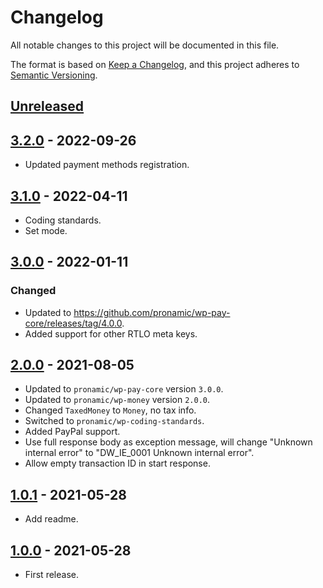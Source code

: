 [3.2.0]: https://github.com/pronamic/wp-pronamic-pay-digiwallet/compare/3.1.0...3.2.0
# Changelog
All notable changes to this project will be documented in this file.

The format is based on [Keep a Changelog](https://keepachangelog.com/en/1.0.0/),
and this project adheres to [Semantic Versioning](https://semver.org/spec/v2.0.0.html).

## [Unreleased]

## [3.2.0] - 2022-09-26
- Updated payment methods registration.

## [3.1.0] - 2022-04-11
- Coding standards.
- Set mode.

## [3.0.0] - 2022-01-11
### Changed
- Updated to https://github.com/pronamic/wp-pay-core/releases/tag/4.0.0.
- Added support for other RTLO meta keys.

## [2.0.0] - 2021-08-05
- Updated to `pronamic/wp-pay-core`  version `3.0.0`.
- Updated to `pronamic/wp-money`  version `2.0.0`.
- Changed `TaxedMoney` to `Money`, no tax info.
- Switched to `pronamic/wp-coding-standards`.
- Added PayPal support.
- Use full response body as exception message, will change "Unknown internal error" to "DW_IE_0001 Unknown internal error".
- Allow empty transaction ID in start response.

## [1.0.1] - 2021-05-28
- Add readme.

## [1.0.0] - 2021-05-28
- First release.

[Unreleased]: https://github.com/wp-pay-gateways/digiwallet/compare/3.2.0...HEAD
[3.1.0]: https://github.com/wp-pay-gateways/digiwallet/compare/3.0.0...3.1.0
[3.0.0]: https://github.com/wp-pay-gateways/digiwallet/compare/2.0.0...3.0.0
[2.0.0]: https://github.com/wp-pay-gateways/digiwallet/compare/1.0.1...2.0.0
[1.0.1]: https://github.com/wp-pay-gateways/digiwallet/compare/1.0.0...1.0.1
[1.0.0]: https://github.com/wp-pay-gateways/digiwallet/releases/tag/1.0.0
